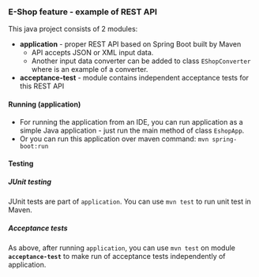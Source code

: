 ### E-Shop feature - example of REST API

This java project consists of 2 modules:

- **application** - proper REST API based on Spring Boot built by Maven
    - API accepts JSON or XML input data.
    - Another input data converter can be added to class `EShopConverter` where is an example of a converter.
- **acceptance-test** - module contains independent acceptance tests for this REST API


#### Running (application)
- For running the application from an IDE, you can run application as a simple Java application - just run the main method of class `EshopApp`.
- Or you can run this application over maven command: `mvn spring-boot:run`


#### Testing

##### JUnit testing
JUnit tests are part of `application`. You can use `mvn test` to run unit test in Maven.

##### Acceptance tests
As above, after running `application`, you can use `mvn test` on module **`acceptance-test`** to make run of acceptance tests independently of application.
